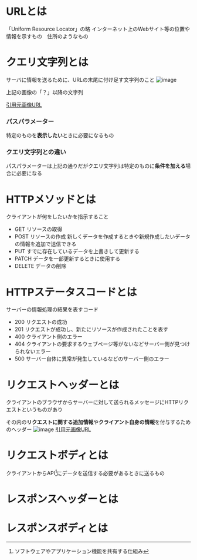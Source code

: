 # URLとは
「Uniform Resource Locator」の略
インターネット上のWebサイト等の位置や情報を示すもの　住所のようなもの
# クエリ文字列とは
サーバに情報を送るために、URLの末尾に付け足す文字列のこと
![image](https://github.com/dyson0326/Homework5_special/assets/126320306/a3e757cc-4d33-4c22-bb91-6a403e1f05b2)

上記の画像の「？」以降の文字列

[引用元画像URL](https://www.moringa-moringu.com/%E3%82%AF%E3%82%A8%E3%83%AA%E6%96%87%E5%AD%97%E5%88%97%E3%81%A8%E3%81%AF%EF%BC%9F/)
### パスパラメーター
特定のものを**表示したい**ときに必要になるもの
### クエリ文字列との違い
パスパラメーターは上記の通りだがクエリ文字列は特定のものに**条件を加える**場合に必要になる
# HTTPメソッドとは
クライアントが何をしたいかを指示すること
- GET リソースの取得
- POST リソースの作成 新しくデータを作成するときや新規作成したいデータの情報を追加で送信できる
- PUT すでに存在しているデータを上書きして更新する
- PATCH データを一部更新するときに使用する
- DELETE データの削除
# HTTPステータスコードとは
サーバーの情報処理の結果を表すコード
- 200 リクエストの成功
- 201 リクエストが成功し、新たにリソースが作成されたことを表す
- 400 クライアント側のエラー
- 404 クライアントの要求するウェブページ等がないなどサーバー側が見つけられないエラー
- 500 サーバー自体に異常が発生しているなどのサーバー側のエラー
# リクエストヘッダーとは
クライアントのブラウザからサーバーに対して送られるメッセージにHTTPリクエストというものがあり

その内の**リクエストに関する追加情報**や**クライアント自身の情報**を付与するためのヘッダー
![image](https://github.com/dyson0326/Homework5_special/assets/126320306/06f1cf4f-1b0a-4036-8f19-49fc7f364868)
[引用元画像URL](https://rainbow-engine.com/http-request-structure/)

# リクエストボディとは
クライアントからAPI[^1]にデータを送信する必要があるときに送るもの
[^1]:ソフトウェアやアプリケーション機能を共有する仕組み
# レスポンスヘッダーとは

# レスポンスボディとは
